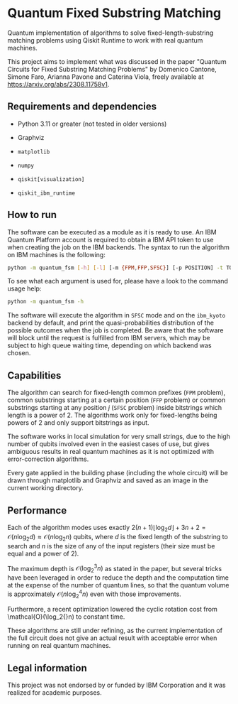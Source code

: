 # Quantum Fixed Substring Matching
 Quantum implementation of algorithms to solve fixed-length-substring matching problems using Qiskit Runtime to work with real quantum machines. 

 This project aims to implement what was discussed in the paper "Quantum Circuits for Fixed Substring Matching Problems" by Domenico Cantone, Simone Faro, Arianna Pavone and Caterina Viola, freely available at <https://arxiv.org/abs/2308.11758v1>.

## Requirements and dependencies
- Python 3.11 or greater (not tested in older versions)
* Graphviz
+ `matplotlib`
- `numpy`
* `qiskit[visualization]`
+ `qiskit_ibm_runtime`

## How to run
The software can be executed as a module as it is ready to use. 
An IBM Quantum Platform account is required to obtain a IBM API token to use when creating the job on the IBM backends.
The syntax to run the algorithm on IBM machines is the following:
```bash
python -m quantum_fsm [-h] [-l] [-m {FPM,FFP,SFSC}] [-p POSITION] -t TOKEN [-b BACKEND] x y length
```

To see what each argument is used for, please have a look to the command usage help:
```bash
python -m quantum_fsm -h
```

The software will execute the algorithm in `SFSC` mode and on the `ibm_kyoto` backend by default, and print the quasi-probabilities distribution of the possible outcomes when the job is completed. Be aware that the software will block until the request is fulfilled from IBM servers, which may be subject to high queue waiting time, depending on which backend was chosen.

## Capabilities
The algorithm can search for fixed-length common prefixes (`FPM` problem), common substrings starting at a certain position (`FFP` problem) or common substrings starting at any position $j$ (`SFSC` problem) inside bitstrings which length is a power of 2. 
The algorithms work only for fixed-lengths being powers of 2 and only support bitstrings as input.

The software works in local simulation for very small strings, due to the high number of qubits involved even in the easiest cases of use, but gives ambiguous results in real quantum machines as it is not optimized with error-correction algorithms.

Every gate applied in the building phase (including the whole circuit) will be drawn through matplotlib and Graphviz and saved as an image in the current working directory.

## Performance

Each of the algorithm modes uses exactly $2(n+1)\lfloor {\log_2{}d} \rfloor + 3n + 2  = \mathcal{O}(n\log_2{}d) \approx \mathcal{O}(n\log_2{}n)$ qubits, where $d$ is the fixed length of the substring to search and $n$ is the size of any of the input registers (their size must be equal and a power of 2).

The maximum depth is $\mathcal{O}(\log_2^3{}n)$ as stated in the paper, but several tricks have been leveraged in order to reduce the depth and the computation time at the expense of the number of quantum lines, so that the quantum volume is approximately $\mathcal{O}(n\log_2^4{}n)$ even with those improvements.

Furthermore, a recent optimization lowered the cyclic rotation cost from \mathcal{O}(\log_2{}n) to constant time.

These algorithms are still under refining, as the current implementation of the full circuit does not give an actual result with acceptable error when running on real quantum machines.

## Legal information

This project was not endorsed by or funded by IBM Corporation and it was realized for academic purposes.
